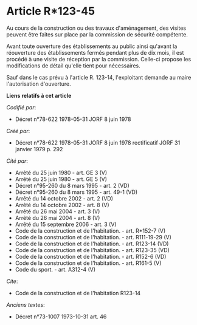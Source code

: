 # Article R*123-45

Au cours de la construction ou des travaux d'aménagement, des visites peuvent être faites sur place par la commission de
sécurité compétente.

Avant toute ouverture des établissements au public ainsi qu'avant la réouverture des établissements fermés pendant plus de
dix mois, il est procédé à une visite de réception par la commission. Celle-ci propose les modifications de détail qu'elle
tient pour nécessaires.

Sauf dans le cas prévu à l'article R. 123-14, l'exploitant demande au maire l'autorisation d'ouverture.

**Liens relatifs à cet article**

_Codifié par_:

  - Décret n°78-622 1978-05-31 JORF 8 juin 1978

_Créé par_:

  - Décret n°78-622 1978-05-31 JORF 8 juin 1978 rectificatif JORF 31 janvier 1979 p. 292

_Cité par_:

  - Arrêté du 25 juin 1980 - art. GE 3 (V)
  - Arrêté du 25 juin 1980 - art. GE 5 (V)
  - Décret n°95-260 du 8 mars 1995 - art. 2 (VD)
  - Décret n°95-260 du 8 mars 1995 - art. 49-1 (VD)
  - Arrêté du 14 octobre 2002 - art. 2 (VD)
  - Arrêté du 14 octobre 2002 - art. 8 (V)
  - Arrêté du 26 mai 2004 - art. 3 (V)
  - Arrêté du 26 mai 2004 - art. 8 (V)
  - Arrêté du 15 septembre 2006 - art. 3 (V)
  - Code de la construction et de l'habitation. - art. R*152-7 (V)
  - Code de la construction et de l'habitation. - art. R111-19-29 (V)
  - Code de la construction et de l'habitation. - art. R123-14 (VD)
  - Code de la construction et de l'habitation. - art. R123-35 (VD)
  - Code de la construction et de l'habitation. - art. R152-6 (VD)
  - Code de la construction et de l'habitation. - art. R161-5 (V)
  - Code du sport. - art. A312-4 (V)

_Cite_:

  - Code de la construction et de l'habitation R123-14

_Anciens textes_:

  - Décret n°73-1007 1973-10-31 art. 46

